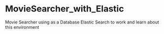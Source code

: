# MovieSearcher_with_Elastic
Movie Searcher using as a Database Elastic Search to work and learn about this environment
